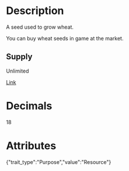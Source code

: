 # Description

A seed used to grow wheat.

You can buy wheat seeds in game at the market.

## Supply

Unlimited

[Link](https://docs.sunflower-land.com/player-guides/crop-farming)

# Decimals

18

# Attributes

{"trait_type":"Purpose","value":"Resource"}
